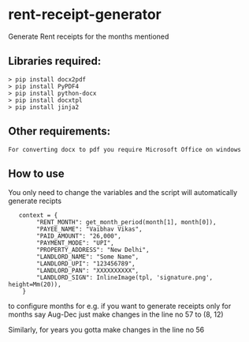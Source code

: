 # rent-receipt-generator
Generate Rent receipts for the months mentioned


## Libraries required:
    > pip install docx2pdf
    > pip install PyPDF4
    > pip install python-docx
    > pip install docxtpl
    > pip install jinja2

## Other requirements:
    For converting docx to pdf you require Microsoft Office on windows 

## How to use

You only need to change the variables and the script will automatically generate recipts

```
   context = {
        "RENT_MONTH": get_month_period(month[1], month[0]),
        "PAYEE_NAME": "Vaibhav Vikas",
        "PAID_AMOUNT": "26,000",
        "PAYMENT_MODE": "UPI",
        "PROPERTY_ADDRESS": "New Delhi",
        "LANDLORD_NAME": "Some Name",
        "LANDLORD_UPI": "123456789",
        "LANDLORD_PAN": "XXXXXXXXXX",
        "LANDLORD_SIGN": InlineImage(tpl, 'signature.png', height=Mm(20)),
    }
```

to configure months for e.g. if you want to generate receipts only for months say Aug-Dec
just make changes in the line no 57 to (8, 12)

Similarly, for years you gotta make changes in the line no 56
